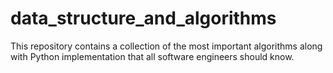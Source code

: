 # data_structure_and_algorithms
This repository contains a collection of the most important algorithms along with Python implementation that all software engineers should know.
